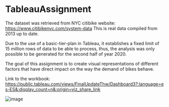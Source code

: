 # TableauAssignment

The dataset was retrieved from NYC citibike website: https://www.citibikenyc.com/system-data This is real data compiled from 2013 up to date.

Due to the use of a basic-tier-plan in Tableau, it establishes a fixed limit of 15 million rows of data to be able to process, thus, the analysis was only possible to be generated for the second half of year 2020.

The goal of this assignment is to create visual representations of different factors that have direct impact on the way the demand of bikes behave.

Link to the workbook: https://public.tableau.com/views/FinalUpdateThw/Dashboard3?:language=es-ES&:display_count=n&:origin=viz_share_link


![image](https://user-images.githubusercontent.com/73721626/122092533-a7ad2a00-cdcf-11eb-8ce6-00f55b965fd3.png)
